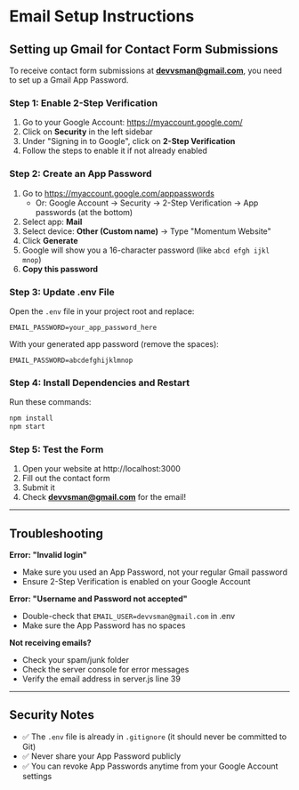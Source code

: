 # Email Setup Instructions

## Setting up Gmail for Contact Form Submissions

To receive contact form submissions at **devvsman@gmail.com**, you need to set up a Gmail App Password.

### Step 1: Enable 2-Step Verification

1. Go to your Google Account: https://myaccount.google.com/
2. Click on **Security** in the left sidebar
3. Under "Signing in to Google", click on **2-Step Verification**
4. Follow the steps to enable it if not already enabled

### Step 2: Create an App Password

1. Go to https://myaccount.google.com/apppasswords
   - Or: Google Account → Security → 2-Step Verification → App passwords (at the bottom)
2. Select app: **Mail**
3. Select device: **Other (Custom name)** → Type "Momentum Website"
4. Click **Generate**
5. Google will show you a 16-character password (like `abcd efgh ijkl mnop`)
6. **Copy this password**

### Step 3: Update .env File

Open the `.env` file in your project root and replace:

```
EMAIL_PASSWORD=your_app_password_here
```

With your generated app password (remove the spaces):

```
EMAIL_PASSWORD=abcdefghijklmnop
```

### Step 4: Install Dependencies and Restart

Run these commands:

```bash
npm install
npm start
```

### Step 5: Test the Form

1. Open your website at http://localhost:3000
2. Fill out the contact form
3. Submit it
4. Check **devvsman@gmail.com** for the email!

---

## Troubleshooting

**Error: "Invalid login"**
- Make sure you used an App Password, not your regular Gmail password
- Ensure 2-Step Verification is enabled on your Google Account

**Error: "Username and Password not accepted"**
- Double-check that `EMAIL_USER=devvsman@gmail.com` in .env
- Make sure the App Password has no spaces

**Not receiving emails?**
- Check your spam/junk folder
- Check the server console for error messages
- Verify the email address in server.js line 39

---

## Security Notes

- ✅ The `.env` file is already in `.gitignore` (it should never be committed to Git)
- ✅ Never share your App Password publicly
- ✅ You can revoke App Passwords anytime from your Google Account settings

